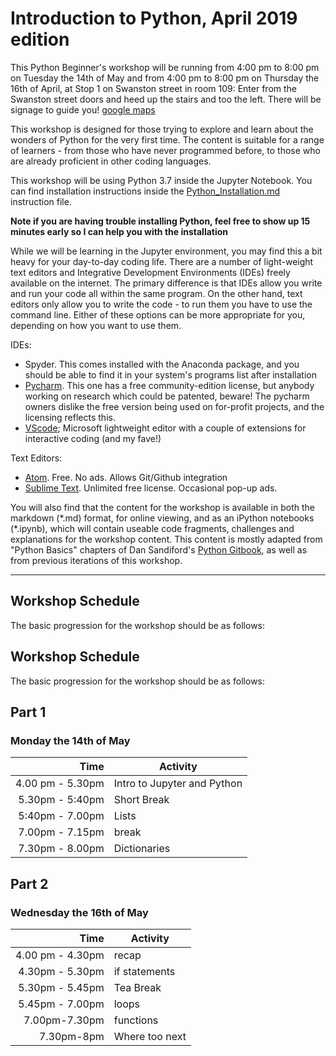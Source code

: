 # Introduction to Python, April 2019 edition

This Python Beginner's workshop will be running from 4:00 pm to 8:00 pm on Tuesday the 14th of May and from 4:00 pm to 8:00 pm on Thursday the 16th of April, at Stop 1 on Swanston street in room 109: Enter from the Swanston street doors and heed up the stairs and  too the left. There will be signage to guide you! [google maps](https://goo.gl/maps/o6srEx51NDARB4Xz8)

This workshop is designed for those trying to explore and learn about the wonders of Python for the very first time. The content is suitable for a range of learners - from those who have never programmed before, to those who are already proficient in other coding languages. 

This workshop will be using Python 3.7 inside the Jupyter Notebook. You can find installation instructions inside the 
[Python_Installation.md](https://github.com/resbaz/Intro_Python_Nov2017/blob/master/Python_Installation.md)
instruction file. 

**Note if you are having trouble installing Python, feel free to show up 15 minutes early so I can help you with the installation**

While we will be learning in the Jupyter environment, you may find this a bit heavy for your day-to-day coding life. 
There are a number of light-weight text editors and Integrative Development Environments (IDEs) freely available on the internet. The primary difference is that IDEs allow you write and run your code all within the same program. On the other hand, text editors only allow you to write the code - to run them you have to use the command line. Either of these options can be more appropriate for you, depending on how you want to use them. 

IDEs:
- Spyder. This comes installed with the Anaconda package, and you should be able to find it in your system's programs list after installation
- [Pycharm](https://www.jetbrains.com/pycharm/). This one has a free community-edition license, but anybody working on research which could be patented, beware! The pycharm owners dislike the free version being used on for-profit projects, and the licensing reflects this.
- [VScode](https://code.visualstudio.com/docs/python/python-tutorial); Microsoft lightweight editor with a couple of extensions for interactive coding (and my fave!)

Text Editors:
- [Atom](https://atom.io/). Free. No ads. Allows Git/Github integration
- [Sublime Text](https://www.sublimetext.com/). Unlimited free license. Occasional pop-up ads. 

You will also find that the content for the workshop is available in both the markdown (\*.md) format, for online viewing, and as an iPython notebooks (\*.ipynb), which will contain useable code fragments, challenges and explanations for the workshop content. This content is mostly adapted from "Python Basics" chapters of Dan Sandiford's [Python Gitbook](https://dansand.gitbooks.io/resguides-research-with-jupyter/content/), as well as from previous iterations of this workshop. 

---

## Workshop Schedule

The basic progression for the workshop should be as follows:

## Workshop Schedule

The basic progression for the workshop should be as follows:

## Part 1
### Monday the 14th of May
|Time| Activity|
|---:|---|
|4.00 pm - 5.30pm|Intro to Jupyter and Python|
|5.30pm - 5:40pm|Short Break|
|5:40pm - 7.00pm|Lists|
|7.00pm - 7.15pm|break|
|7.30pm - 8.00pm|Dictionaries|


## Part 2
### Wednesday the 16th of May
|Time| Activity|
|---:|---|
|4.00 pm - 4.30pm|recap|
|4.30pm - 5.30pm|if statements|
|5.30pm - 5.45pm|Tea Break|
|5.45pm - 7.00pm|loops|
|7.00pm-7.30pm|functions|
|7.30pm-8pm|Where too next|



